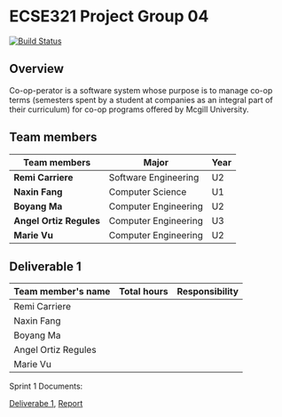 # ECSE321 Project Group 04
[![Build Status](https://travis-ci.com/McGill-ECSE321-Winter2019/ecse321-group-project-04.svg?token=KAZKVRpC6RVs5t8AvzT6&branch=master)](https://travis-ci.com/McGill-ECSE321-Winter2019/ecse321-group-project-04)

## Overview
Co-op-perator is a software system whose purpose is to manage co-op 
terms (semesters spent by a student at companies as an integral part of 
their curriculum) for co-op programs offered by Mcgill University.

## Team members

|     Team members      |        Major        | Year |
|-----------------------|---------------------|------|   
|**Remi Carriere**      | Software Engineering|  U2  |
|**Naxin Fang**         | Computer Science    |  U1  |
|**Boyang Ma**          | Computer Engineering|  U2  |
|**Angel Ortiz Regules**| Computer Engineering|  U3  |
|**Marie Vu**           | Computer Engineering|  U2  |


## Deliverable 1

|Team member's name |Total hours|Responsibility          |
|-------------------|-----------|------------------------|
|Remi Carriere      |           |                        |
|Naxin Fang         |           |                        |
|Boyang Ma          |           |                        |
|Angel Ortiz Regules|           |                        |
|Marie Vu           |           |                        |

Sprint 1 Documents:

[Deliverabe 1](https://github.com/McGill-ECSE321-Winter2019/ecse321-group-project-04/wiki/Deliverable-1:--Requirements,-Domain-Model,-Database-Design),
[Report](https://github.com/McGill-ECSE321-Winter2019/ecse321-group-project-04/wiki/Sprint-1-Report)
